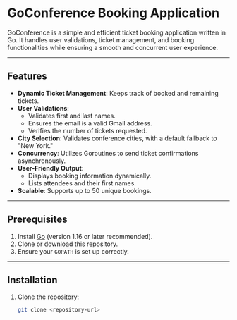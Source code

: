 # GoConference Booking Application

GoConference is a simple and efficient ticket booking application written in Go. It handles user validations, ticket management, and booking functionalities while ensuring a smooth and concurrent user experience.

---

## Features

- **Dynamic Ticket Management**: Keeps track of booked and remaining tickets.
- **User Validations**:
  - Validates first and last names.
  - Ensures the email is a valid Gmail address.
  - Verifies the number of tickets requested.
- **City Selection**: Validates conference cities, with a default fallback to "New York."
- **Concurrency**: Utilizes Goroutines to send ticket confirmations asynchronously.
- **User-Friendly Output**:
  - Displays booking information dynamically.
  - Lists attendees and their first names.
- **Scalable**: Supports up to 50 unique bookings.

---


## Prerequisites

1. Install [Go](https://golang.org/dl/) (version 1.16 or later recommended).
2. Clone or download this repository.
3. Ensure your `GOPATH` is set up correctly.

---

## Installation

1. Clone the repository:

   ```bash
   git clone <repository-url>
   
